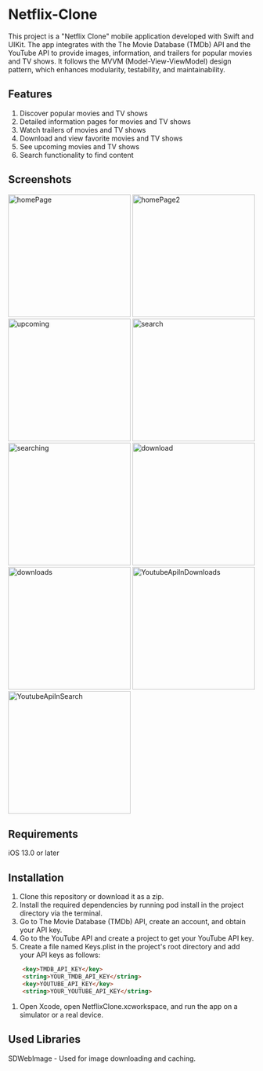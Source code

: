# Netflix-Clone
This project is a "Netflix Clone" mobile application developed with Swift and UIKit. The app integrates with the The Movie Database (TMDb) API and the YouTube API to provide images, information, and trailers for popular movies and TV shows. It follows the MVVM (Model-View-ViewModel) design pattern, which enhances modularity, testability, and maintainability.

## Features

1. Discover popular movies and TV shows
2. Detailed information pages for movies and TV shows
3. Watch trailers of movies and TV shows
4. Download and view favorite movies and TV shows
6. See upcoming movies and TV shows
7. Search functionality to find content

## Screenshots

<img width="250" alt="homePage" src="https://github.com/drgndenis/Netflix-Clone/assets/101059619/c33ff3e0-810e-41a9-9908-90ec5d553327">
<img width="250" alt="homePage2" src="https://github.com/drgndenis/Netflix-Clone/assets/101059619/1fa331e8-e34d-4e06-b3e4-e6aacd05f7f2">
<img width="250" alt="upcoming" src="https://github.com/drgndenis/Netflix-Clone/assets/101059619/81f87b18-b924-42e6-b573-bd47d87a4639">
<img width="250" alt="search" src="https://github.com/drgndenis/Netflix-Clone/assets/101059619/3aad42b7-eef0-4739-867c-58422617e7d9">
<img width="250" alt="searching" src="https://github.com/drgndenis/Netflix-Clone/assets/101059619/6f5972d3-9f39-49cd-bc2d-a48f736751f3">
<img width="250" alt="download" src="https://github.com/drgndenis/Netflix-Clone/assets/101059619/23387063-5fdd-48f8-b79c-6fc9617e0a61">
<img width="250" alt="downloads" src="https://github.com/drgndenis/Netflix-Clone/assets/101059619/8bc37900-dff4-4492-9de8-6d603bdbfd2f">
<img width="250" alt="YoutubeApiInDownloads" src="https://github.com/drgndenis/Netflix-Clone/assets/101059619/c5041f87-27c7-49aa-9888-5964d9e74f2f">
<img width="250" alt="YoutubeApiInSearch" src="https://github.com/drgndenis/Netflix-Clone/assets/101059619/6e32b5a1-944e-48b5-86d7-208faa56c156">

## Requirements
iOS 13.0 or later

## Installation

1. Clone this repository or download it as a zip.
2. Install the required dependencies by running pod install in the project directory via the terminal.
3. Go to The Movie Database (TMDb) API, create an account, and obtain your API key.
4. Go to the YouTube API and create a project to get your YouTube API key.
5. Create a file named Keys.plist in the project's root directory and add your API keys as follows:

```html 
    <key>TMDB_API_KEY</key>
    <string>YOUR_TMDB_API_KEY</string>
    <key>YOUTUBE_API_KEY</key>
    <string>YOUR_YOUTUBE_API_KEY</string>
```

1. Open Xcode, open NetflixClone.xcworkspace, and run the app on a simulator or a real device.

## Used Libraries
SDWebImage - Used for image downloading and caching.
